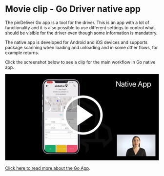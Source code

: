 # Movie clip - Go Driver native app

The pinDeliver Go app is a tool for the driver. This is an app with a lot of functionality and it is also possible to use different settings to control what should be visible for the driver even though some information is mandatory.

The native app is developed for Android and iOS devices and supports package scanning when loading and unloading and in some other flows, for example returns.

Click the screenshot below to see a clip for the main workflow in Go native app.

<p float="right">
<a href="https://youtu.be/5Q_eE5KR6oA" target="_blank">
<img alt="Go App Native" src="/images/go_app_native_movieclip_screenshot.png" width="600">
</a>
</p>

[Click here to read more about the Go App](go_app_for_drivers.md).
